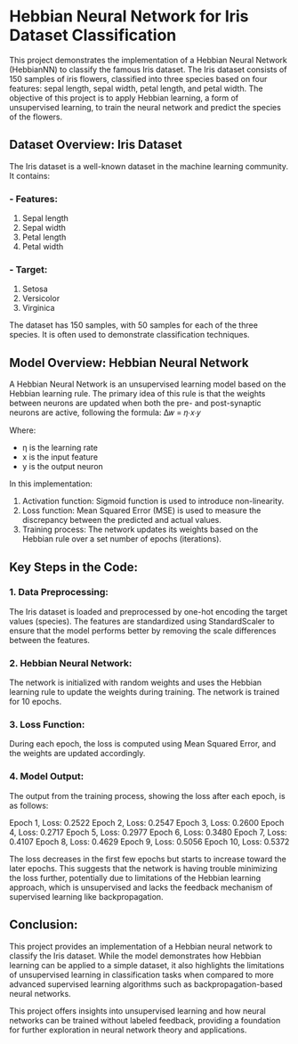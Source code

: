 # Hebbian Neural Network for Iris Dataset Classification
This project demonstrates the implementation of a Hebbian Neural Network (HebbianNN) to classify the famous Iris dataset. The Iris dataset consists of 150 samples of iris flowers, classified into three species based on four features: sepal length, sepal width, petal length, and petal width. The objective of this project is to apply Hebbian learning, a form of unsupervised learning, to train the neural network and predict the species of the flowers.

## Dataset Overview: Iris Dataset
The Iris dataset is a well-known dataset in the machine learning community. It contains:
### - Features:
1. Sepal length
2. Sepal width
3. Petal length
4. Petal width
### - Target:
1. Setosa
2. Versicolor
3. Virginica
   
The dataset has 150 samples, with 50 samples for each of the three species. It is often used to demonstrate classification techniques.

## Model Overview: Hebbian Neural Network
A Hebbian Neural Network is an unsupervised learning model based on the Hebbian learning rule. The primary idea of this rule is that the weights between neurons are updated when both the pre- and post-synaptic neurons are active, following the formula: 
Δ𝑤 = 𝜂⋅𝑥⋅𝑦

Where:
- η is the learning rate
- x is the input feature
- y is the output neuron

In this implementation:
1. Activation function: Sigmoid function is used to introduce non-linearity.
2. Loss function: Mean Squared Error (MSE) is used to measure the discrepancy between the predicted and actual values.
3. Training process: The network updates its weights based on the Hebbian rule over a set number of epochs (iterations).

## Key Steps in the Code:
### 1. Data Preprocessing:
The Iris dataset is loaded and preprocessed by one-hot encoding the target values (species).
The features are standardized using StandardScaler to ensure that the model performs better by removing the scale differences between the features.
### 2. Hebbian Neural Network:
The network is initialized with random weights and uses the Hebbian learning rule to update the weights during training.
The network is trained for 10 epochs.
### 3. Loss Function:
During each epoch, the loss is computed using Mean Squared Error, and the weights are updated accordingly.
### 4. Model Output:
The output from the training process, showing the loss after each epoch, is as follows:

Epoch 1, Loss: 0.2522
Epoch 2, Loss: 0.2547
Epoch 3, Loss: 0.2600
Epoch 4, Loss: 0.2717
Epoch 5, Loss: 0.2977
Epoch 6, Loss: 0.3480
Epoch 7, Loss: 0.4107
Epoch 8, Loss: 0.4629
Epoch 9, Loss: 0.5056
Epoch 10, Loss: 0.5372

The loss decreases in the first few epochs but starts to increase toward the later epochs. This suggests that the network is having trouble minimizing the loss further, potentially due to limitations of the Hebbian learning approach, which is unsupervised and lacks the feedback mechanism of supervised learning like backpropagation.

## Conclusion:
This project provides an implementation of a Hebbian neural network to classify the Iris dataset. While the model demonstrates how Hebbian learning can be applied to a simple dataset, it also highlights the limitations of unsupervised learning in classification tasks when compared to more advanced supervised learning algorithms such as backpropagation-based neural networks.

This project offers insights into unsupervised learning and how neural networks can be trained without labeled feedback, providing a foundation for further exploration in neural network theory and applications.
